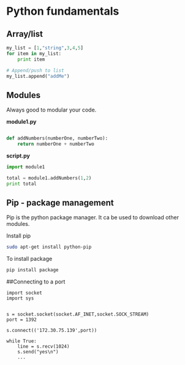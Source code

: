 # Python fundamentals

## Array/list

```python
my_list = [1,"string",3,4,5]
for item in my_list:
    print item

# Append/push to list
my_list.append("addMe")
```


## Modules

Always good to modular your code.

**module1.py**

```python

def addNumbers(numberOne, numberTwo):
    return numberOne + numberTwo
```

**script.py**

```python
import module1

total = module1.addNumbers(1,2)
print total
```


## Pip - package management

Pip is the python package manager. It ca be used to download other modules.

Install pip

```bash
sudo apt-get install python-pip
```


To install package

```bash
pip install package
```

##Connecting to a port
```
import socket
import sys


s = socket.socket(socket.AF_INET,socket.SOCK_STREAM)
port = 1392

s.connect(('172.30.75.139',port))

while True:
    line = s.recv(1024)
    s.send("yes\n")
    ...
```
